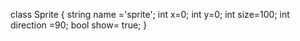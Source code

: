 class Sprite {
string name ='sprite';
int x=0;
int y=0;
int size=100;
int direction =90;
bool show= true;
}

